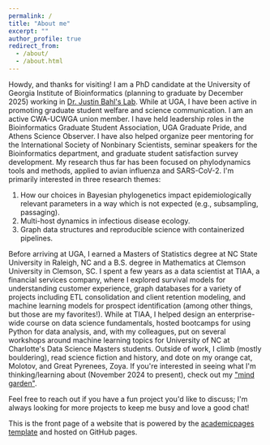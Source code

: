 ```yaml
---
permalink: /
title: "About me"
excerpt: ""
author_profile: true
redirect_from: 
  - /about/
  - /about.html
---
```


Howdy, and thanks for visiting! I am a PhD candidate at the University of Georgia Institute of Bioinformatics (planning to graduate by December 2025) working in [Dr. Justin Bahl's Lab](https://vet.uga.edu/person/justin-bahl/). While at UGA, I have been active in promoting graduate student welfare and science communication. I am an active CWA-UCWGA union member. I have held leadership roles in the Bioinformatics Graduate Student Association, UGA Graduate Pride, and Athens Science Observer. I have also helped organize peer mentoring for the International Society of Nonbinary Scientists, seminar speakers for the Bioinformatics department, and graduate student satisfaction survey development. My research thus far has been focused on phylodynamics tools and methods, applied to avian influenza and SARS-CoV-2. I'm primarily interested in three research themes:

1. How our choices in Bayesian phylogenetics impact epidemiologically relevant parameters in a way which is not expected (e.g., subsampling, passaging).
2. Multi-host dynamics in infectious disease ecology.
3. Graph data structures and reproducible science with containerized pipelines.

Before arriving at UGA, I earned a Masters of Statistics degree at NC State University in Raleigh, NC and a B.S. degree in Mathematics at Clemson University in Clemson, SC. I spent a few years as a data scientist at TIAA, a financial services company, where I explored survival models for understanding customer experience, graph databases for a variety of projects including ETL consolidation and client retention modeling, and machine learning models for prospect identification (among other things, but those are my favorites!). While at TIAA, I helped design an enterprise-wide course on data science fundamentals, hosted bootcamps for using Python for data analysis, and, with my colleagues, put on several workshops around machine learning topics for University of NC at Charlotte's Data Science Masters students. Outside of work, I climb (mostly bouldering), read science fiction and history, and dote on my orange cat, Molotov, and Great Pyrenees, Zoya. If you're interested in seeing what I'm thinking/learning about (November 2024 to present), check out my ["mind garden"](https://publish.obsidian.md/guppy/).

Feel free to reach out if you have a fun project you'd like to discuss; I'm always looking for more projects to keep me busy and love a good chat!

This is the front page of a website that is powered by the [academicpages template](https://github.com/academicpages/academicpages.github.io) and hosted on GitHub pages. 

